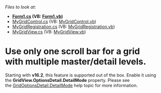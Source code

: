 <!-- default file list -->
*Files to look at*:

* **[Form1.cs](./CS/Form1.cs) (VB: [Form1.vb](./VB/Form1.vb))**
* [MyGridControl.cs](./CS/GridControlDescendant/MyGridControl.cs) (VB: [MyGridControl.vb](./VB/GridControlDescendant/MyGridControl.vb))
* [MyGridRegistration.cs](./CS/GridControlDescendant/MyGridRegistration.cs) (VB: [MyGridRegistration.vb](./VB/GridControlDescendant/MyGridRegistration.vb))
* [MyGridView.cs](./CS/GridControlDescendant/MyGridView.cs) (VB: [MyGridView.vb](./VB/GridControlDescendant/MyGridView.vb))
<!-- default file list end -->
# Use only one scroll bar for a grid with multiple master/detail levels.


<p>Starting with <strong>v16.2</strong>, this feature is supported out of the box. Enable it using the <strong>GridView.OptionsDetail.DetailMode</strong> property. Please see the <a href="https://documentation.devexpress.com/#windowsforms/DevExpressXtraGridViewsGridGridOptionsDetail_DetailModetopic">GridOptionsDetail.DetailMode</a> help topic for more information.</p>
